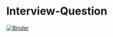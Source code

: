 # Interview-Question

[![Binder](https://mybinder.org/badge_logo.svg)](https://mybinder.org/v2/gh/lcarcamo1526/Interview-Question/master)
